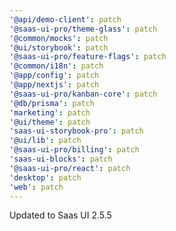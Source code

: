 ```yaml
---
'@api/demo-client': patch
'@saas-ui-pro/theme-glass': patch
'@common/mocks': patch
'@ui/storybook': patch
'@saas-ui-pro/feature-flags': patch
'@common/i18n': patch
'@app/config': patch
'@app/nextjs': patch
'@saas-ui-pro/kanban-core': patch
'@db/prisma': patch
'marketing': patch
'@ui/theme': patch
'saas-ui-storybook-pro': patch
'@ui/lib': patch
'@saas-ui-pro/billing': patch
'saas-ui-blocks': patch
'@saas-ui-pro/react': patch
'desktop': patch
'web': patch
---
```


Updated to Saas UI 2.5.5
